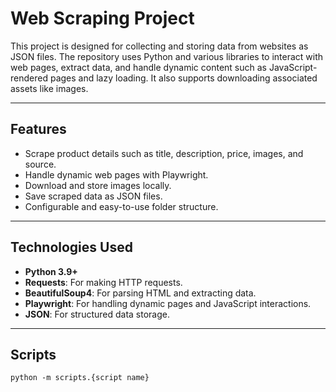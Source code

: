 # **Web Scraping Project**

This project is designed for collecting and storing data from websites as JSON files. The repository uses Python and various libraries to interact with web pages, extract data, and handle dynamic content such as JavaScript-rendered pages and lazy loading. It also supports downloading associated assets like images.

---

## **Features**

- Scrape product details such as title, description, price, images, and source.
- Handle dynamic web pages with Playwright.
- Download and store images locally.
- Save scraped data as JSON files.
- Configurable and easy-to-use folder structure.

---

## **Technologies Used**

- **Python 3.9+**
- **Requests**: For making HTTP requests.
- **BeautifulSoup4**: For parsing HTML and extracting data.
- **Playwright**: For handling dynamic pages and JavaScript interactions.
- **JSON**: For structured data storage.

---

## **Scripts**

```
python -m scripts.{script name}
```
